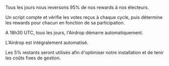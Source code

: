 Tous les jours nous reversons 95% de nos rewards à nos électeurs.

Un script compte et vérifie les votes reçus à chaque cycle, puis détermine les rewards pour chacun en fonction de sa participation.

A 18h30 UTC, tous les jours, l'Airdrop démarre automatiquement.

L'Airdrop est intégralement automatisé.

Les 5% restants seront utilisés afin d'optimiser notre installation et de tenir les coûts fixes de gestion.
